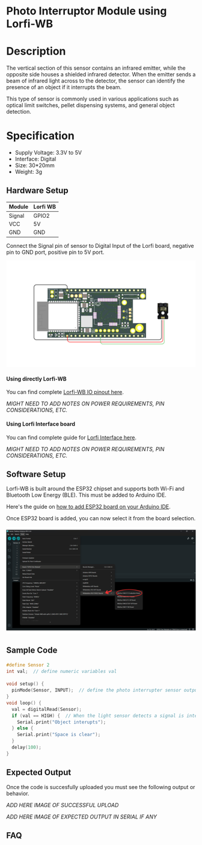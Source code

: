 # Photo Interruptor Module using Lorfi-WB

# Description

The vertical section of this sensor contains an infrared emitter, while the opposite side houses a shielded infrared detector. When the emitter sends a beam of infrared light across to the detector, the sensor can identify the presence of an object if it interrupts the beam.

This type of sensor is commonly used in various applications such as optical limit switches, pellet dispensing systems, and general object detection.


# Specification

- Supply Voltage: 3.3V to 5V
- Interface: Digital
- Size: 30*20mm
- Weight: 3g

## Hardware Setup

|     Module    |   Lorfi WB  |
|---------------|-------------|
| Signal        | GPIO2       |
| VCC           | 5V          |
| GND           | GND         |

Connect the Signal pin of sensor to Digital Input of the Lorfi board, negative pin to GND port, positive pin to 5V port.

![Photo Interrupter Module](\assets\Images\LORFI_Components\Lorfi-WB_Modules\9.png)

#### Using directly Lorfi-WB

You can find complete <a href="/docs/Hardware-Guide.html">Lorfi-WB IO pinout here</a>.

*MIGHT NEED TO ADD NOTES ON POWER REQUIREMENTS, PIN CONSIDERATIONS, ETC.*

#### Using Lorfi Interface board

You can find complete guide for <a href="/docs/Hardware-Guide.html">Lorfi Interface here</a>.

*MIGHT NEED TO ADD NOTES ON POWER REQUIREMENTS, PIN CONSIDERATIONS, ETC.*

## Software Setup

Lorfi-WB is built around the ESP32 chipset and supports both Wi-Fi and Bluetooth Low Energy (BLE). This must be added to Arduino IDE.

Here's the guide on <a href="/docs/Software-Guide.html">how to add ESP32 board on your Arduino IDE</a>.

Once ESP32 board is added, you can now select it from the board selection.

![Software Guide 4](\assets\Images\LORFI_Components\Software-Guide_Images\Software_Guide4.png)

## **Sample Code**
```c
#define Sensor 2
int val;  // define numeric variables val

void setup() {
  pinMode(Sensor, INPUT);  // define the photo interrupter sensor output interface
}
void loop() {
  val = digitalRead(Sensor);
  if (val == HIGH) {  // When the light sensor detects a signal is interrupted, it prints alerts.
    Serial.print("Object interupts");
  } else {
    Serial.print("Space is clear");
  }
  delay(100);
}
```

## Expected Output

Once the code is succesfully uploaded you must see the following output or behavior.

*ADD HERE IMAGE OF SUCCESSFUL UPLOAD*

*ADD HERE IMAGE OF EXPECTED OUTPUT IN SERIAL IF ANY*

## FAQ

